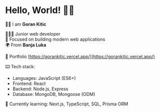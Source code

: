 # Hello, World! 👋🏻

👦🏻 I am **Goran Kitic**

👨🏻‍🚀 Junior web developer<br>🚀 Focused on building modern web applications<br> 🌍 From **Banja Luka**

📌 Portfolio [https://gorankitic.vercel.app/](https://gorankitic.vercel.app/)

⌨️ Tech stack:

-   Languages: JavaScript (ES6+)
-   Frontend: React
-   Backend: Node.js, Express
-   Database: MongoDB, Mongoose (ODM)

🌱 Currently learning: Next.js, TypeScript, SQL, Prisma ORM
